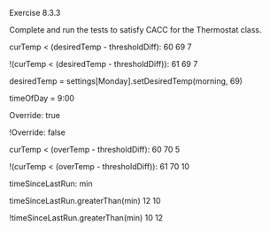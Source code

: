 Exercise 8.3.3

Complete and run the tests to satisfy CACC for the Thermostat class.

curTemp < (desiredTemp - thresholdDiff): 60 69 7

!(curTemp < (desiredTemp - thresholdDiff)): 61 69 7

desiredTemp = settings[Monday].setDesiredTemp(morning, 69)

timeOfDay = 9:00

Override: true

!Override: false

curTemp < (overTemp - thresholdDiff): 60 70 5

!(curTemp < (overTemp - thresholdDiff)): 61 70 10

timeSinceLastRun: min

timeSinceLastRun.greaterThan(min) 12 10

!timeSinceLastRun.greaterThan(min) 10 12
